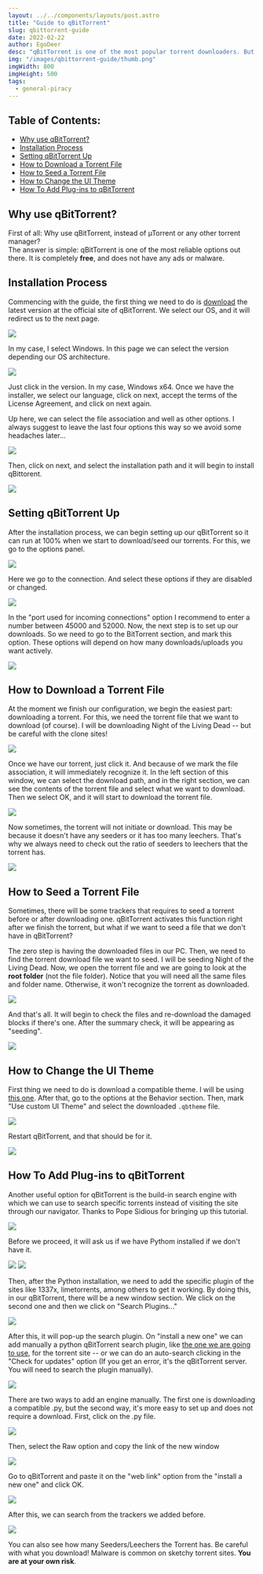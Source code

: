 ```yaml
---
layout: ../../components/layouts/post.astro
title: "Guide to qBitTorrent"
slug: qbittorrent-guide
date: 2022-02-22
author: EgoDeer
desc: "qBitTorrent is one of the most popular torrent downloaders. But how do you use it properly?"
img: "/images/qbittorrent-guide/thumb.png"
imgWidth: 800
imgHeight: 500
tags:
  - general-piracy
---
```


## Table of Contents:
- [Why use qBitTorrent?](#why-use-qbittorrent)
- [Installation Process](#installation-process)
- [Setting qBitTorrent Up](#setting-qbittorrent-up)
- [How to Download a Torrent File](#how-to-download-a-torrent-file)
- [How to Seed a Torrent File](#how-to-seed-a-torrent-file)
- [How to Change the UI Theme](#how-to-change-the-ui-theme)
- [How To Add Plug-ins to qBitTorrent](#how-to-add-plug-ins-to-qbittorrent)

## Why use qBitTorrent?

First of all: Why use qBitTorrent, instead of µTorrent or any other torrent manager?  
The answer is simple: qBitTorrent is one of the most reliable options out there. It is completely **free**, and does not have any ads or malware.


## Installation Process

Commencing with the guide, the first thing we need to do is [download](https://www.qbittorrent.org/download.php) the latest version at the official site of qBitTorrent. We select our OS, and it will redirect us to the next page.

![](/images/qbittorrent-guide/downloadqb-1.png)

In my case, I select Windows.
In this page we can select the version depending our OS architecture.

![](/images/qbittorrent-guide/Downloadqb-2.png)

Just click in the version. In my case, Windows x64.
Once we have the installer, we select our language, click on next, accept the terms of the License Agreement, and click on next again.

Up here, we can select the file association and well as other options. I always suggest to leave the last four options this way so we avoid some headaches later...

![](/images/qbittorrent-guide/image-9.png)

Then, click on next, and select the installation path and it will begin to install qBittorent.

![](/images/qbittorrent-guide/image-10.png)


## Setting qBitTorrent Up

After the installation process, we can begin setting up our qBitTorrent so it can run at 100% when we start to download/seed our torrents. For this, we go to the options panel.

![](/images/qbittorrent-guide/qBitTorrentUI.png)

Here we go to the connection. And select these options if they are disabled or changed.

![](/images/qbittorrent-guide/qBitTorrent-Options.png)

In the "port used for incoming connections" option I recommend to enter a number between 45000 and 52000. Now, the next step is to set up our downloads. So we need to go to the BitTorrent section, and mark this option. These options will depend on how many downloads/uploads you want actively.

![](/images/qbittorrent-guide/qBitTorrent-Options-2.png)

## How to Download a Torrent File

At the moment we finish our configuration, we begin the easiest part: downloading a torrent. For this, we need the torrent file that we want to download (of course). I will be downloading Night of the Living Dead -- but be careful with the clone sites!

![](/images/qbittorrent-guide/qBitTorrent-Download-1.png)

Once we have our torrent, just click it. And because of we mark the file association, it will immediately recognize it. In the left section of this window, we can select the download path, and in the right section, we can see the contents of the torrent file and select what we want to download. Then we select OK, and it will start to download the torrent file.

![](/images/qbittorrent-guide/qBitTorrent-Download-2-1.png)

Now sometimes, the torrent will not initiate or download. This may be because it doesn't have any seeders or it has too many leechers. That's why we always need to check out the ratio of seeders to leechers that the torrent has.

![](/images/qbittorrent-guide/qBitTorrent-Download-3.png)

## How to Seed a Torrent File

Sometimes, there will be some trackers that requires to seed a torrent before or after downloading one. qBitTorrent activates this function right after we finish the torrent, but what if we want to seed a file that we don't have in qBitTorrent?

The zero step is having the downloaded files in our PC. Then, we need to find the torrent download file we want to seed. I will be seeding Night of the Living Dead. Now, we open the torrent file and we are going to look at the **root folder** (not the file folder). Notice that you will need all the same files and folder name. Otherwise, it won't recognize the torrent as downloaded.

![](/images/qbittorrent-guide/qBitTorrent-seed-1.png)

And that's all. It will begin to check the files and re-download the damaged blocks if there's one. After the summary check, it will be appearing as "seeding".

![](/images/qbittorrent-guide/qBitTorrent-seed-2.png)

## How to Change the UI Theme

First thing we need to do is download a compatible theme. I will be using [this one](https://github.com/jagannatharjun/qbt-theme). After that, go to the options at the Behavior section. Then, mark "Use custom UI Theme" and select the downloaded `.qbtheme` file.

![](/images/qbittorrent-guide/qBitTorrent-theme.png)

Restart qBitTorrent, and that should be for it.

![](/images/qbittorrent-guide/image-19.png)

## How To Add Plug-ins to qBitTorrent

Another useful option for qBitTorrent is the build-in search engine with which we can use to search specific torrents instead of visiting the site through our navigator. Thanks to Pope Sidious for bringing up this tutorial.

![](/images/qbittorrent-guide/qBitTorrent-plugin.png)

Before we proceed, it will ask us if we have Pythom installed if we don't have it.

![](/images/qbittorrent-guide/qBitTorrent-plugin-2.png)
![](/images/qbittorrent-guide/image-34.png)

Then, after the Python installation, we need to add the specific plugin of the sites like 1337x, limetorrents, among others to get it working. By doing this, in our qBitTorrent, there will be a new window section. We click on the second one and then we click on "Search Plugins..."

![](/images/qbittorrent-guide/qBitTorrent-plugin-3.png)

After this, it will pop-up the search plugin. On "install a new one" we can add manually a python qBitTorrent search plugin, like [the one we are going to use](https://github.com/v1k45/1337x-qBitTorrent-search-plugin), for the torrent site -- or we can do an auto-search clicking in the "Check for updates" option (If you get an error, it's the qBitTorrent server. You will need to search the plugin manually).

![](/images/qbittorrent-guide/qBitTorrent-plugin-4.png)

There are two ways to add an engine manually. The first one is downloading a compatible .py, but the second way, it's more easy to set up and does not require a download. First, click on the .py file.

![](/images/qbittorrent-guide/qBitTorrent-plugin-5.png)

Then, select the Raw option and copy the link of the new window

![](/images/qbittorrent-guide/qBitTorrent-plugin-6.png)

Go to qBitTorrent and paste it on the "web link" option from the "install a new one" and click OK.

![](/images/qbittorrent-guide/image-1.png)

After this, we can search from the trackers we added before.

![](/images/qbittorrent-guide/image-3.png)

You can also see how many Seeders/Leechers the Torrent has.
Be careful with what you download! Malware is common on sketchy torrent sites. **You are at your own risk**.